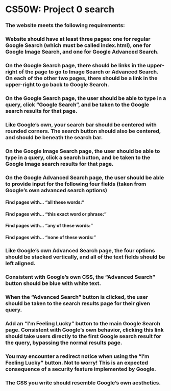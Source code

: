 # CS50W: Project 0 search
### The website meets the following requirements:

### Website should have at least three pages: one for regular Google Search (which must be called index.html), one for Google Image Search, and one for Google Advanced Search.
### On the Google Search page, there should be links in the upper-right of the page to go to Image Search or Advanced Search. On each of the other two pages, there should be a link in the upper-right to go back to Google Search.
### On the Google Search page, the user should be able to type in a query, click “Google Search”, and be taken to the Google search results for that page.
### Like Google’s own, your search bar should be centered with rounded corners. The search button should also be centered, and should be beneath the search bar.
### On the Google Image Search page, the user should be able to type in a query, click a search button, and be taken to the Google Image search results for that page.
### On the Google Advanced Search page, the user should be able to provide input for the following four fields (taken from Google’s own advanced search options)
#### Find pages with… “all these words:”
#### Find pages with… “this exact word or phrase:”
#### Find pages with… “any of these words:”
#### Find pages with… “none of these words:”
### Like Google’s own Advanced Search page, the four options should be stacked vertically, and all of the text fields should be left aligned.
### Consistent with Google’s own CSS, the “Advanced Search” button should be blue with white text.
### When the “Advanced Search” button is clicked, the user should be taken to the search results page for their given query.
### Add an “I’m Feeling Lucky” button to the main Google Search page. Consistent with Google’s own behavior, clicking this link should take users directly to the first Google search result for the query, bypassing the normal results page.
### You may encounter a redirect notice when using the “I’m Feeling Lucky” button. Not to worry! This is an expected consequence of a security feature implemented by Google.
### The CSS you write should resemble Google’s own aesthetics.
